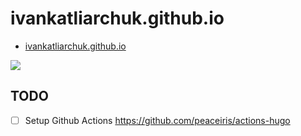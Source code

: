 # ivankatliarchuk.github.io

- [ivankatliarchuk.github.io](https://ivankatliarchuk.github.io)

[![](https://img.shields.io/github/workflow/status/ivankatliarchuk/ivankatliarchuk.github.io/github-pages-deploy/master)](https://github.com/ivankatliarchuk/ivankatliarchuk.github.io/actions?query=is%3Acompleted)

## TODO

- [ ] Setup Github Actions https://github.com/peaceiris/actions-hugo
